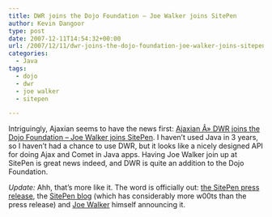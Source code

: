 ```yaml
---
title: DWR joins the Dojo Foundation – Joe Walker joins SitePen
author: Kevin Dangoor
type: post
date: 2007-12-11T14:54:32+00:00
url: /2007/12/11/dwr-joins-the-dojo-foundation-joe-walker-joins-sitepen/
categories:
  - Java
tags:
  - dojo
  - dwr
  - joe walker
  - sitepen

---
```

Intriguingly, Ajaxian seems to have the news first: [Ajaxian Â» DWR joins the Dojo Foundation &#8211; Joe Walker joins SitePen][1]. I haven&#8217;t used Java in 3 years, so I haven&#8217;t had a chance to use DWR, but it looks like a nicely designed API for doing Ajax and Comet in Java apps. Having Joe Walker join up at SitePen is great news indeed, and DWR is quite an addition to the Dojo Foundation.

_Update:_ Ahh, that&#8217;s more like it. The word is officially out: [the SitePen press release][2], the [SitePen blog][3] (which has considerably more w00ts than the press release) and [Joe Walker][4] himself announcing it.

 [1]: http://ajaxian.com/archives/dwr-joins-the-dojo-foundation-joe-walker-joins-sitepen
 [2]: http://www.sitepen.com/pressReleases.php?item=20071211
 [3]: http://www.sitepen.com/blog/2007/12/11/london-calling/
 [4]: http://getahead.org/blog/joe/2007/12/11/changes_for_dwr.html